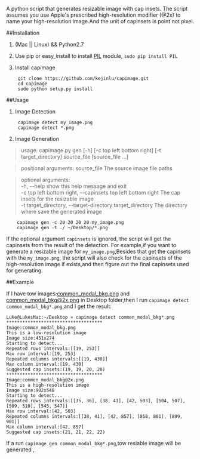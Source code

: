 A python script that generates resizable image with cap insets.
The script assumes you use Apple's prescribed high-resolution modifier (@2x) to name your high-resolution image.And the unit of capinsets is point not pixel.

##Installation

1. (Mac || Linux) && Python2.7 
2. Use pip or easy_install to install [PIL](http://pypi.python.org/pypi/PIL) module,  `sudo pip install PIL`
3. Install capimage
	
		git clone https://github.com/kejinlu/capimage.git
		cd capimage
		sudo python setup.py install

##Usage


1. Image Detection   
   	
		capimage detect my_image.png
		capimage detect *.png
   
2. Image Generation

>usage: capimage.py gen [-h] [-c top left bottom right] [-t target_directory]
                       source_file [source_file ...]

>positional arguments:
  source_file           The source image file paths

>optional arguments:   
  -h, --help            show this help message and exit   
  -c top left bottom right, --capinsets top left bottom right
                        The cap insets for the resizable image   
  -t target_directory, --target-directory target_directory
                        The directory where save the generated image
                        
		capimage gen -c 20 20 20 20 my_image.png
		capimage gen -t ./ ~/Desktop/*.png
	
If the optional argument `capinsets` is ignored, the script will get the capinsets from the result of the detection. For example,if you want to generate a resizable image for `my_image.png`,Besides that get the capinsets with the `my_image.png`, the script will also check for the capinsets of the high-resolution image if exists,and then figure out the final capinsets used for generating. 

##Example

If I have tow images:[common_modal_bkg.png](https://raw.github.com/kejinlu/capimage/master/sample/common_modal_bkg.png) and [common_modal_bkg@2x.png](https://raw.github.com/kejinlu/capimage/master/sample/common_modal_bkg@2x.png) in Desktop folder,then I run `capimage detect common_modal_bkg*.png`,and I get the result:

	Luke@LukesMac:~/Desktop » capimage detect common_modal_bkg*.png
	************************************
	Image:common_modal_bkg.png
	This is a low-resolution image
	Image size:451x274
	Starting to detect...
	Repeated rows intervals:[[19, 253]]
	Max row interval:[19, 253]
	Repeated columns intervals:[[19, 430]]
	Max column interval:[19, 430]
	Suggested cap insets:(19, 19, 20, 20)
	************************************
	Image:common_modal_bkg@2x.png
	This is a high-resolution image
	Image size:902x548
	Starting to detect...
	Repeated rows intervals:[[35, 36], [38, 41], [42, 503], [504, 507], [509, 510], [545, 547]]
	Max row interval:[42, 503]
	Repeated columns intervals:[[38, 41], [42, 857], [858, 861], [899, 901]]
	Max column interval:[42, 857]
	Suggested cap insets:(21, 21, 22, 22)
	
	
If a run `capimage gen common_modal_bkg*.png`,tow resiable image will be generated ,